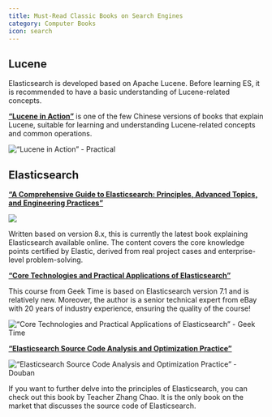 ```yaml
---
title: Must-Read Classic Books on Search Engines
category: Computer Books
icon: search
---
```


## Lucene

Elasticsearch is developed based on Apache Lucene. Before learning ES, it is recommended to have a basic understanding of Lucene-related concepts.

**[“Lucene in Action”](https://book.douban.com/subject/6440615/)** is one of the few Chinese versions of books that explain Lucene, suitable for learning and understanding Lucene-related concepts and common operations.

![“Lucene in Action” - Practical](https://oss.javaguide.cn/github/javaguide/books/vAJkdYEyol4e6Nr.png)

## Elasticsearch

**[“A Comprehensive Guide to Elasticsearch: Principles, Advanced Topics, and Engineering Practices”](https://book.douban.com/subject/36716996/)**

![](https://oss.javaguide.cn/github/javaguide/books/one-book-guide-to-elasticsearch.png)

Written based on version 8.x, this is currently the latest book explaining Elasticsearch available online. The content covers the core knowledge points certified by Elastic, derived from real project cases and enterprise-level problem-solving.

**[“Core Technologies and Practical Applications of Elasticsearch”](http://gk.link/a/10bcT "“Core Technologies and Practical Applications of Elasticsearch”")**

This course from Geek Time is based on Elasticsearch version 7.1 and is relatively new. Moreover, the author is a senior technical expert from eBay with 20 years of industry experience, ensuring the quality of the course!

![“Core Technologies and Practical Applications of Elasticsearch” - Geek Time](https://oss.javaguide.cn/github/javaguide/csdn/20210420231125225.png)

**[“Elasticsearch Source Code Analysis and Optimization Practice”](https://book.douban.com/subject/30386800/)**

![“Elasticsearch Source Code Analysis and Optimization Practice” - Douban](https://oss.javaguide.cn/p3-juejin/f856485931a945639d5c23aaed74fb38~tplv-k3u1fbpfcp-zoom-1.png)

If you want to further delve into the principles of Elasticsearch, you can check out this book by Teacher Zhang Chao. It is the only book on the market that discusses the source code of Elasticsearch.
